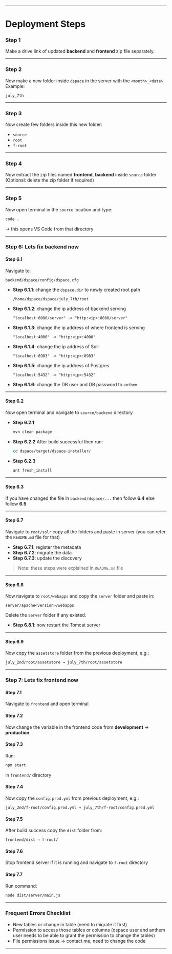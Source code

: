 <!-- step 1: make a drive link of updated backend and frontend zip file seperately
step 2: now make a new folder inside dspace in the server with the <month>_<date> (eg:july_7th)
step 3: now create few folder inside this new folder source , root , f-root,
step 4: now extract the zip files named frontend , backend inside source folder (optionla delete the zip folder if required)
step 5: now open terminal in the source location and type code . -> this opens the vs code from that directory
step 6: lets fix backend now
    step 6.1: navigate to backend/dspace/config/dspace.cfg
        step 6.1.1: chnage the dspace.dir to newly created root path (eg:/home/dspace/dspace/july_7th/root)
        step 6.1.2: change the ip address of bakend serving from "localhost:8080/server" -> "http:<ip>:8080/server"
        step 6.1.3: change the ip addrees of where frontend is serving from "localhost:4000" -> "http:<ip>:4000"
        step 6.1.4: change the ip address of solr from "localhost:8983" -> "http:<ip>:8983"
        step 6.1.5: change the ip address of postgres from "localhost:5432" -> "http:<op>:5432"
        step 6.1.6: change the db user and db password to anthem 
    step 6.2: now open terminal navigate to source/backend directory
        step 6.2.1: run '''mvn clean package'''
        step 6.2.2: after build successfull the run '''cd dspace/target/dspace-intsaller/
        step 6.2.3: now run '''ant fresh_install'''
    step 6.3: if you have changed the file in backend/dspace/....... then follow 6.4 else follow 6.5
    step 6.7: navigate to root/solr copy all the folders and paste in servver you cane refer the README.md file for that 
        step 6.7.1: register the metadata 
        step 6.7.2: migrate the date
        step 6.7.3: update the discovery
            note : these steps were explained in README.md file
    step 6.8: now navigate to root/webapps and copy the server folder and paste in server/apache<verion>/webapps delete the sever folder if any existed
        step 6.8.1: now restart the tomcat server 
    step 6.9: now copy the assetstore folder from the previous deployement (eg: july_2nd/root/assertstore) and paste in the root/


step 7: lets fix frontend now 
    step 7.1: navigate to frontend and open terminal
    step 7.2: now change the variable in the frontend code from development -> production
    step 7.3: now run npm start in frontend/ directory
    step 7.4: now copy the config.prod.yml from previos deployment(eg: junly_2nd/f-root/config.prod.yml) and paste in f-root/
    step 7.5: after build succes copy the dist folder from frontend/dist and paste in f-root/
    step 7.6: stop frontend server if it is running and navigate to f-root firectory
    step 7.7: run command '''node/dist/server/main.js'''


Frequent errors check list:
    New tables or change in table (need to migrate it first)
    permission to access those tables or coluuns (dspace user and anthem user needs to able to grant the permission to change the tables)
    File permissions issue contact me need to change the code
     -->



---

# Deployment Steps

### Step 1

Make a drive link of updated **backend** and **frontend** zip file separately.

---

### Step 2

Now make a new folder inside `dspace` in the server with the `<month>_<date>`
Example:

```
july_7th
```

---

### Step 3

Now create few folders inside this new folder:

* `source`
* `root`
* `f-root`

---

### Step 4

Now extract the zip files named **frontend**, **backend** inside `source` folder
(Optional: delete the zip folder if required)

---

### Step 5

Now open terminal in the `source` location and type:

```bash
code .
```

→ this opens VS Code from that directory

---

### Step 6: Lets fix backend now

#### Step 6.1

Navigate to:

```
backend/dspace/config/dspace.cfg
```

* **Step 6.1.1**: change the `dspace.dir` to newly created root path

  ```
  /home/dspace/dspace/july_7th/root
  ```
* **Step 6.1.2**: change the ip address of backend serving

  ```
  "localhost:8080/server" -> "http:<ip>:8080/server"
  ```
* **Step 6.1.3**: change the ip address of where frontend is serving

  ```
  "localhost:4000" -> "http:<ip>:4000"
  ```
* **Step 6.1.4**: change the ip address of Solr

  ```
  "localhost:8983" -> "http:<ip>:8983"
  ```
* **Step 6.1.5**: change the ip address of Postgres

  ```
  "localhost:5432" -> "http:<ip>:5432"
  ```
* **Step 6.1.6**: change the DB user and DB password to `anthem`

---

#### Step 6.2

Now open terminal and navigate to `source/backend` directory

* **Step 6.2.1**

  ```bash
  mvn clean package
  ```
* **Step 6.2.2**
  After build successful then run:

  ```bash
  cd dspace/target/dspace-installer/
  ```
* **Step 6.2.3**

  ```bash
  ant fresh_install
  ```

---

#### Step 6.3

If you have changed the file in `backend/dspace/...` then follow **6.4** else follow **6.5**

---

#### Step 6.7

Navigate to `root/solr` copy all the folders and paste in server (you can refer the `README.md` file for that)

* **Step 6.7.1**: register the metadata
* **Step 6.7.2**: migrate the data
* **Step 6.7.3**: update the discovery

> Note: these steps were explained in `README.md` file

---

#### Step 6.8

Now navigate to `root/webapps` and copy the `server` folder and paste in:

```
server/apache<version>/webapps
```

Delete the `server` folder if any existed.

* **Step 6.8.1**: now restart the Tomcat server

---

#### Step 6.9

Now copy the `assetstore` folder from the previous deployment, e.g.:

```
july_2nd/root/assetstore → july_7th/root/assetstore
```

---

### Step 7: Lets fix frontend now

#### Step 7.1

Navigate to `frontend` and open terminal

#### Step 7.2

Now change the variable in the frontend code from **development** → **production**

#### Step 7.3

Run:

```bash
npm start
```

in `frontend/` directory

#### Step 7.4

Now copy the `config.prod.yml` from previous deployment, e.g.:

```
july_2nd/f-root/config.prod.yml → july_7th/f-root/config.prod.yml
```

#### Step 7.5

After build success copy the `dist` folder from:

```
frontend/dist → f-root/
```

#### Step 7.6

Stop frontend server if it is running and navigate to `f-root` directory

#### Step 7.7

Run command:

```bash
node dist/server/main.js
```

---

### Frequent Errors Checklist

* New tables or change in table (need to migrate it first)
* Permission to access those tables or columns (dspace user and anthem user needs to be able to grant the permission to change the tables)
* File permissions issue → contact me, need to change the code

---

